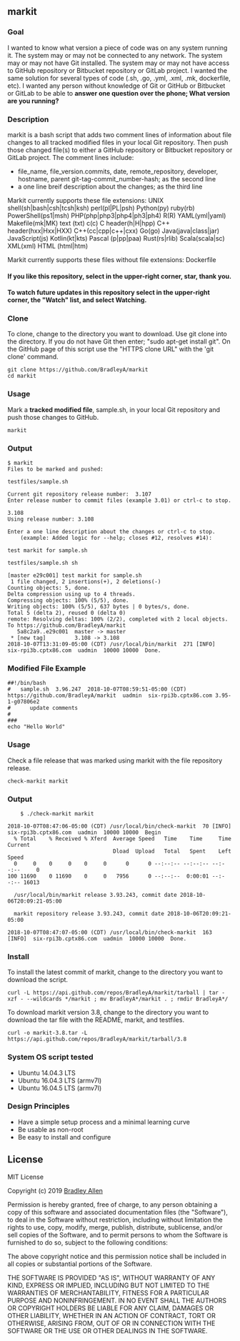 ## markit

### Goal
I wanted to know what version a piece of code was on any system running it. The system may or may not be connected to any network. The system may or may not have Git installed. The system may or may not have access to GitHub repository or Bitbucket repository or GitLab project. I wanted the same solution for several types of code (.sh, .go, .yml, .xml, .mk, dockerfile, etc). I wanted any person without knowledge of Git or GitHub or Bitbucket or GitLab to be able to **answer one question over the phone; What version are you running?**

### Description
markit is a bash script that adds two comment lines of information about file changes to all tracked modified files in your local Git repository.  Then push those changed file(s) to either a GitHub repository or Bitbucket repository or GitLab project.  The comment lines include:
 * file_name, file_version.commits, date, remote_repository, developer, hostname, parent git-tag-commit_number-hash; as the second line
 * a one line breif description about the changes; as the third line
 
Markit currently supports these file extensions: UNIX shell(sh|bash|csh|tcsh|ksh) perl(pl|PL|psh) Python(py) ruby(rb) PowerShell(ps1|msh) PHP(php|php3|php4|ph3|ph4) R(R) YAML(yml|yaml) Makefile(mk|MK) text (txt) c(c) C header(h|H|hpp) C++ header(hxx|Hxx|HXX) C++(cc|cpp|c++|cxx) Go(go) Java(java|class|jar) JavaScript(js) Kotlin(kt|kts) Pascal (p|pp|paa) Rust(rs|rlib) Scala(scala|sc) XML(xml) HTML (html|htm)

Markit currently supports these files without file extensions: Dockerfile

#### If you like this repository, select in the upper-right corner, star, thank you.
#### To watch future updates in this repository select in the upper-right corner, the "Watch" list, and select Watching.

### Clone
To clone, change to the directory you want to download. Use git clone into the directory. If you do not have Git then enter; "sudo apt-get install git". On the GitHub page of this script use the "HTTPS clone URL" with the 'git clone' command.

    git clone https://github.com/BradleyA/markit
    cd markit

### Usage
Mark a **tracked modified file**, sample.sh, in your local Git repository and push those changes to GitHub.

    markit 

### Output
    $ markit
    Files to be marked and pushed:

    testfiles/sample.sh

    Current git repository release number:  3.107
    Enter release number to commit files (example 3.01) or ctrl-c to stop.

    3.108
    Using release number: 3.108

    Enter a one line description about the changes or ctrl-c to stop.
        (example: Added logic for --help; closes #12, resolves #14):

    test markit for sample.sh

    testfiles/sample.sh sh

    [master e29c001] test markit for sample.sh
     1 file changed, 2 insertions(+), 2 deletions(-)
    Counting objects: 5, done.
    Delta compression using up to 4 threads.
    Compressing objects: 100% (5/5), done.
    Writing objects: 100% (5/5), 637 bytes | 0 bytes/s, done.
    Total 5 (delta 2), reused 0 (delta 0)
    remote: Resolving deltas: 100% (2/2), completed with 2 local objects.
    To https://github.com/BradleyA/markit
       5a8c2a9..e29c001  master -> master
     * [new tag]         3.108 -> 3.108
    2018-10-07T13:31:09-05:00 (CDT) /usr/local/bin/markit  271 [INFO]  six-rpi3b.cptx86.com  uadmin  10000 10000  Done.

### Modified File Example
    ##!/bin/bash
    # 	sample.sh  3.96.247  2018-10-07T08:59:51-05:00 (CDT)  https://github.com/BradleyA/markit  uadmin  six-rpi3b.cptx86.com 3.95-1-g07806e2  
    # 	   update comments 
    #
    ###
    echo "Hello World"

### Usage
Check a file release that was marked using markit with the file repository release.

    check-markit markit 

### Output
        $ ./check-markit markit
    
    2018-10-07T08:47:06-05:00 (CDT) /usr/local/bin/check-markit  70 [INFO]  six-rpi3b.cptx86.com  uadmin  10000 10000  Begin
      % Total    % Received % Xferd  Average Speed   Time    Time     Time  Current
                                     Dload  Upload   Total   Spent    Left  Speed
      0     0    0     0    0     0      0      0 --:--:-- --:--:-- --:--:--     0
    100 11690    0 11690    0     0   7956      0 --:--:--  0:00:01 --:--:-- 16013

      /usr/local/bin/markit release 3.93.243, commit date 2018-10-06T20:09:21-05:00

      markit repository release 3.93.243, commit date 2018-10-06T20:09:21-05:00

    2018-10-07T08:47:07-05:00 (CDT) /usr/local/bin/check-markit  163 [INFO]  six-rpi3b.cptx86.com  uadmin  10000 10000  Done.
        
### Install
To install the latest commit of markit, change to the directory you want to download the script.

    curl -L https://api.github.com/repos/BradleyA/markit/tarball | tar -xzf - --wildcards */markit ; mv BradleyA*/markit . ; rmdir BradleyA*/

To download markit version 3.8, change to the directory you want to download the tar file with the README, markit, and testfiles.  

    curl -o markit-3.8.tar -L https://api.github.com/repos/BradleyA/markit/tarball/3.8
    
### System OS script tested
 * Ubuntu 14.04.3 LTS
 * Ubuntu 16.04.3 LTS (armv7l)
 * Ubuntu 16.04.5 LTS (armv7l)

### Design Principles
 * Have a simple setup process and a minimal learning curve
 * Be usable as non-root
 * Be easy to install and configure

## License
MIT License

Copyright (c) 2019  [Bradley Allen](https://www.linkedin.com/in/bradleyhallen)

Permission is hereby granted, free of charge, to any person obtaining a copy of this software and associated documentation files (the "Software"), to deal in the Software without restriction, including without limitation the rights to use, copy, modify, merge, publish, distribute, sublicense, and/or sell copies of the Software, and to permit persons to whom the Software is furnished to do so, subject to the following conditions:

The above copyright notice and this permission notice shall be included in all copies or substantial portions of the Software.

THE SOFTWARE IS PROVIDED "AS IS", WITHOUT WARRANTY OF ANY KIND, EXPRESS OR IMPLIED, INCLUDING BUT NOT LIMITED TO THE WARRANTIES OF MERCHANTABILITY, FITNESS FOR A PARTICULAR PURPOSE AND NONINFRINGEMENT. IN NO EVENT SHALL THE AUTHORS OR COPYRIGHT HOLDERS BE LIABLE FOR ANY CLAIM, DAMAGES OR OTHER LIABILITY, WHETHER IN AN ACTION OF CONTRACT, TORT OR OTHERWISE, ARISING FROM, OUT OF OR IN CONNECTION WITH THE SOFTWARE OR THE USE OR OTHER DEALINGS IN THE SOFTWARE.
